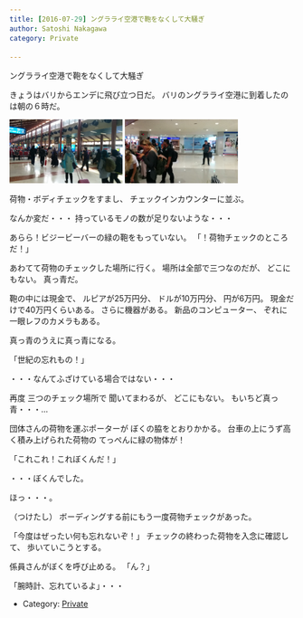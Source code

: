 ```yaml
---
title: [2016-07-29] ングラライ空港で鞄をなくして大騒ぎ
author: Satoshi Nakagawa
category: Private

---
```


ングラライ空港で鞄をなくして大騒ぎ

 きょうはバリからエンデに飛び立つ日だ。
バリのングラライ空港に到着したのは朝の６時だ。

<a href="/pict/2016-07-29-ngura_rai.jpg"><img src="/pict/2016-07-29-ngura_rai.jpg" alt="Ngura Rai 空港" width="200"/></a>
<a href="/pict/2016-07-29-ngura_rai-2.jpg"><img src="/pict/2016-07-29-ngura_rai-2.jpg" alt="" width="200"/></a>

 荷物・ボディチェックをすまし、
チェックインカウンターに並ぶ。

 なんか変だ・・・
持っているモノの数が足りないような・・・

 あらら！ビジービーバーの緑の鞄をもっていない。
「！荷物チェックのところだ！」

 あわてて荷物のチェックした場所に行く。
場所は全部で三つなのだが、
どこにもない。
真っ青だ。

 鞄の中には現金で、
ルピアが25万円分、
ドルが10万円分、
円が6万円。
現金だけで40万円くらいある。
さらに機器がある。
新品のコンピューター、
ぞれに一眼レフのカメラもある。

 真っ青のうえに真っ青になる。

 「世紀の忘れもの！」

 ・・・なんてふざけている場合ではない・・・

 再度 三つのチェック場所で
聞いてまわるが、
どこにもない。
もいちど真っ青・・・…

<!--more-->

 団体さんの荷物を運ぶポーターが
ぼくの脇をとおりかかる。
台車の上にうず高く積み上げられた荷物の
てっぺんに緑の物体が！

 「これこれ！これぼくんだ！」

 ・・・ぼくんでした。

 ほっ・・・。

 （つけたし）
ボーディングする前にもう一度荷物チェックがあった。

 「今度はぜったい何も忘れないぞ！」
チェックの終わった荷物を入念に確認して、
歩いていこうとする。

 係員さんがぼくを呼び止める。
「ん？」

 「腕時計、忘れているよ」・・・

- Category: [Private](https://merapano.github.io/categories.html#Private)

